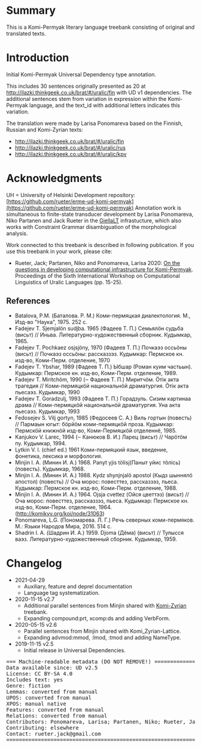 # Summary

This is a Komi-Permyak literary language treebank consisting of original and translated texts.


# Introduction

Initial Komi-Permyak Universal Dependency type annotation.

This includes 30 sentences originally presented as 20 at
http://ilazki.thinkgeek.co.uk/brat/#/uralic/fin with UD v1 dependencies.
The additional sentences stem from variation in expression within the
Komi-Permyak language, and the text_id with additional letters indicates
this variation.

The translation were made by Larisa Ponomareva based on the Finnish, Russian and Komi-Zyrian texts:

* http://ilazki.thinkgeek.co.uk/brat/#/uralic/fin
* http://ilazki.thinkgeek.co.uk/brat/#/uralic/rus
* http://ilazki.thinkgeek.co.uk/brat/#/uralic/kpv


# Acknowledgments

UH = University of Helsinki
Development repository:
[https://github.com/rueter/erme-ud-komi-permyak](https://github.com/rueter/erme-ud-komi-permyak)
Annotation work is simultaneous to finite-state transducer development by Larisa Ponomareva, Niko Partanen and Jack Rueter in the [GiellaLT](https://giellalt.uit.no/lang-koi) infrastucture, which also works with Constraint Grammar disambiguation of the morphological analysis.

Work connected to this treebank is described in following publication. If you use this treebank in your work, please cite:

* Rueter, Jack; Partanen, Niko and Ponomareva, Larisa 2020: [On the questions in developing computational infrastructure for Komi-Permyak](https://www.aclweb.org/anthology/2020.iwclul-1.3.pdf). Proceedings of the Sixth International Workshop on Computational Linguistics of Uralic Languages (pp. 15-25).

## References

* Batalova, P.M. (Баталова. Р. М.) Коми-пермяцкая диалектология. М., Изд-во "Наука", 1975. 252 с. 
* Fadejev T. Sjemjalӧn sudjba. 1965 (Фадеев Т. П.) Семьялӧн судьба (висьт) // Иньва. Литературно-художественный сборник. Кудымкар, 1965.
* Fadejev T. Pochkaez osjsjӧny, 1970 (Фадеев Т. П.) Почкаэз оссьӧны (висьт) // Почкаэз оссьӧны: рассказзэз. Кудымкар: Пермское кн. изд-во, Коми-Перм. отделение, 1970
* Fadejev T. Ybshar, 1989 (Фадеев Т. П.) Ыбшар (Роман куим частьын). Кудымкар: Пермское кн. изд-во, Коми-Перм. отделение, 1989.
* Fadejev T. Miritchӧm, 1990 (‒ Фадеев Т. П.) Миритчӧм. Ӧтік акта трагедия // Коми-пермяцкӧӥ национальнӧй драматургия. Ӧтік акта пьесаэз. Кудымкар, 1990
* Fadejev T. Goradzulj, 1993 (Фадеев Т. П.) Горадзуль. Сизим картинаа драма // Коми-пермяцкӧй национальнӧӥ драматургия. Уна акта пьесаэз. Кудымкар, 1993
* Fedosejev S. Vilj gortyn, 1985 (Федосеев С. А.) Виль гортын (повесть) // Пармаын югыт: бӧрйӧм коми-пермяцкӧй проза. Кудымкар: Пермскӧӥ книжнӧй изд-во, Коми-Пермяцкӧй отделеннё, 1985.
* Kanjukov V. Larec, 1994 (‒ Канюков В. И.) Ларец (висьт) // Чарӧтӧм пу. Кудымкар, 1994.
* Lytkin V. I. (chief ed.) 1961 Коми-пермяцкий язык, введение, фонетика, лексика и морфология.  
* Minjin I. A. (Минин И. А.) 1968. Panyt yjis tӧlisj(Паныт уйис тӧлісь) (повесть). Кудымкар, 1968.
* Minjin I. A. (Минин И. А.) 1988. Kydz shynjnjalӧ apostol (Кыдз шыннялӧ апостол) (повесть) // Оча морос: повесттез, рассказзэз, пьеса. Кудымкар: Пермское кн. изд-во, Коми-Перм. отделение, 1988.
* Minjin I. A. (Минин И. А.) 1964. Ojsja cvettez (Ойся цветтэз) (висьт) // Оча морос: повесттез, рассказзэз, пьеса. Кудымкар: Пермское кн. изд-во, Коми-Перм. отделение, 1964. (http://komikyv.org/koi/node/31063)
* Ponomareva, L.G. (Пономарева. Л. Г.) Речь северных коми-пермяков. М.: Языки Народов Мира, 2016. 514 с.
* Shadrin I. A. (Шадрин И. А.) 1959. Djoma (Дёма) (висьт) // Тулысся ваэз. Литературно-художественный сборник. Кудымкар, 1959.


# Changelog

* 2021-04-29
  * Auxiliary, feature and deprel documentation
  * Language tag systematization.
* 2020-11-15 v2.7
  * Additional parallel sentences from Minjin shared with [Komi-Zyrian](https://github.com/UniversalDependencies/UD_Komi_Zyrian-Lattice) treebank.
  * Expanding compound:prt, xcomp:ds and adding VerbForm.
* 2020-05-15 v2.6
  * Parallel sentences from Minjin shared with Komi_Zyrian-Lattice.
  * Expanding advmod:mmod, :lmod, :tmod and adding NameType.
* 2019-11-15 v2.5
  * Initial release in Universal Dependencies.


<pre>
=== Machine-readable metadata (DO NOT REMOVE!) ================================
Data available since: UD v2.5
License: CC BY-SA 4.0
Includes text: yes
Genre: fiction
Lemmas: converted from manual
UPOS: converted from manual
XPOS: manual native
Features: converted from manual
Relations: converted from manual
Contributors: Ponomareva, Larisa; Partanen, Niko; Rueter, Jack; Tyers, Francis
Contributing: elsewhere
Contact: rueter.jack@gmail.com
===============================================================================
</pre>
